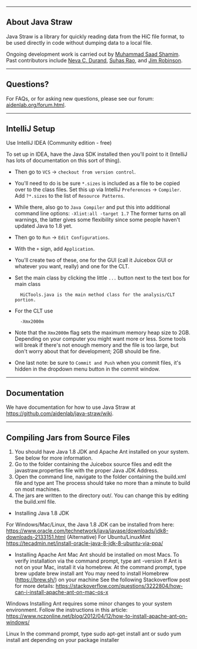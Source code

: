 --------------
About Java Straw
--------------
Java Straw is a library for quickly reading data from the HiC file format, to be used directly in code without dumping
data to a local file.

Ongoing development work is carried out by <a href="https://github.com/sa501428">Muhammad Saad Shamim</a>. Past
contributors include <a href="https://github.com/nchernia">Neva C. Durand</a>, <a href="https://github.com/suhas-rao">
Suhas Rao</a>, and <a href="https://github.com/jrobinso">Jim Robinson</a>.

--------------
Questions?
--------------

For FAQs, or for asking new questions, please see our forum: <a href="https://aidenlab.org/forum.html">aidenlab.org/forum.html</a>.

--------------
IntelliJ Setup
--------------

Use IntelliJ IDEA (Community edition - free)

To set up in IDEA, have the Java SDK installed
then you'll point to it (IntelliJ has lots of documentation on this sort of thing).

* Then go to `VCS` -> `checkout from version control`.
* You'll need to do is be sure `*.sizes` is included as a file to be copied over to the class files.
Set this up via IntelliJ `Preferences` -> `Compiler`. Add `?*.sizes` to the list of `Resource Patterns`.
* While there, also go to `Java Compiler` and put this into additional command line options: `-Xlint:all -target 1.7`
The former turns on all warnings, the latter gives some flexibility since some people haven't updated Java to 1.8 yet.
* Then go to `Run` -> `Edit Configurations`.
* With the `+` sign, add `Application`.
* You'll create two of these, one for the GUI (call it Juicebox GUI or whatever you want, really) and one for the CLT.
* Set the main class by clicking the little `...` button next to the text box for main class

        HiCTools.java is the main method class for the analysis/CLT portion.

* For the CLT use

        -Xmx2000m

* Note that the `Xmx2000m` flag sets the maximum memory heap size to 2GB.
Depending on your computer you might want more or less.
Some tools will break if there's not enough memory and the file is too large,
but don't worry about that for development; 2GB should be fine.
* One last note: be sure to `Commit and Push` when you commit files, it's hidden in the dropdown menu button in the
commit window.

-------------
Documentation
-------------
We have documentation for how to use Java Straw at
https://github.com/aidenlab/java-straw/wiki.

--------------------------------
Compiling Jars from Source Files
--------------------------------
1. You should have Java 1.8 JDK and Apache Ant installed on your system. See
   below for more information.
2. Go to the folder containing the Juicebox source files and edit the
   javastraw.properties file with the proper Java JDK Address.
3. Open the command line, navigate to the folder containing the build.xml file
   and type
     ant
   The process should take no more than a minute to build on most machines.
4. The jars are written to the directory out/.  You can change this by editing
   the build.xml file.

* Installing Java 1.8 JDK

For Windows/Mac/Linux, the Java 1.8 JDK can be installed from here:
https://www.oracle.com/technetwork/java/javase/downloads/jdk8-downloads-2133151.html
(Alternative) For Ubuntu/LinuxMint
https://tecadmin.net/install-oracle-java-8-jdk-8-ubuntu-via-ppa/

* Installing Apache Ant
Mac
  Ant should be installed on most Macs. To verify installation via the command
  prompt, type
    ant -version
  If Ant is not on your Mac, install it via homebrew. At the command prompt, type
    brew update
    brew install ant
  You may need to install Homebrew (https://brew.sh/) on your machine
  See the following Stackoverflow post for more details:
  https://stackoverflow.com/questions/3222804/how-can-i-install-apache-ant-on-mac-os-x

Windows
  Installing Ant requires some minor changes to your system environment. Follow
  the instructions in this article:
  https://www.nczonline.net/blog/2012/04/12/how-to-install-apache-ant-on-windows/

Linux
  In the command prompt, type
    sudo apt-get install ant
  or
    sudo yum install ant
  depending on your package installer
